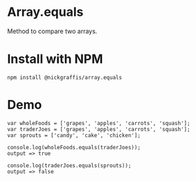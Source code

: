 # Array.equals
Method to compare two arrays.

# Install with NPM
```
npm install @nickgraffis/array.equals
```

# Demo
```
var wholeFoods = ['grapes', 'apples', 'carrots', 'squash'];
var traderJoes = ['grapes', 'apples', 'carrots', 'squash'];
var sprouts = ['candy', 'cake', 'chicken'];

console.log(wholeFoods.equals(traderJoes));
output => true

console.log(traderJoes.equals(sprouts));
output => false

```
